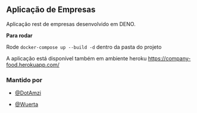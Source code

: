 ## Aplicação de Empresas

Aplicação rest de empresas desenvolvido em DENO.

**Para rodar**

Rode `docker-compose up --build -d` dentro da pasta do projeto

A aplicação está disponível também em ambiente heroku https://company-food.herokuapp.com/

### Mantido por

* [@DotAmzi](https://github.com/DotAmzi)

* [@Wuerta](https://github.com/Wuerta)